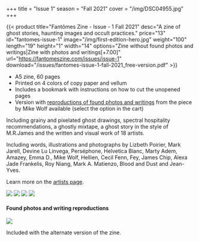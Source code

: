 +++
title = "Issue 1"
season = "Fall 2021"
cover = "/img/DSC04955.jpg"
+++

{{< product title="Fantômes Zine - Issue - 1 Fall 2021" desc="A zine of ghost stories, haunting images and occult practices." price="13" id="fantomes-issue-1" image="/img/first-edition-hero.jpg" weight="100" length="19" height="1" width="14" options="Zine without found photos and writings|Zine with photos and writings[+7.00]" url="https://fantomeszine.com/issues/issue-1" download="/issues/fantomes-issue-1-fall-2021_free-version.pdf" >}}

- A5 zine, 60 pages  
- Printed on 4 colors of copy paper and vellum  
- Includes a bookmark with instructions on how to cut the unopened pages
- Version with [reproductions of found photos and writings](#found-photos-and-writing-reproductions) from the piece by Mike Wolf available (select the option in the cart)

Including grainy and pixelated ghost drawings, spectral hospitality recommendations, a ghostly mixtape, a ghost story in the style of M.R.James and the written and visual work of 18 artists.

Including words, illustrations and photographs by Lizbeth Poirier, Mark Jarell, Devine Lu Linvega, Perséphone, Helvetica Blanc, Marty Adem, Amazey, Emma D., Mike Wolf, Hellien, Cecil Fenn, Fey, James Chip, Alexa Jade Frankelis, Roy Niang, Mark A. Matienzo, Blood and Dust and Jean-Yves.

Learn more on the [artists page](/artists/).

![](/img/DSC04956.jpg)
![](/img/DSC04959.jpg)
![](/img/DSC04961.jpg)
![](/img/DSC04954.jpg)

#### Found photos and writing reproductions

![](/img/DSC04967.jpg)

Included with the alternate version of the zine.
